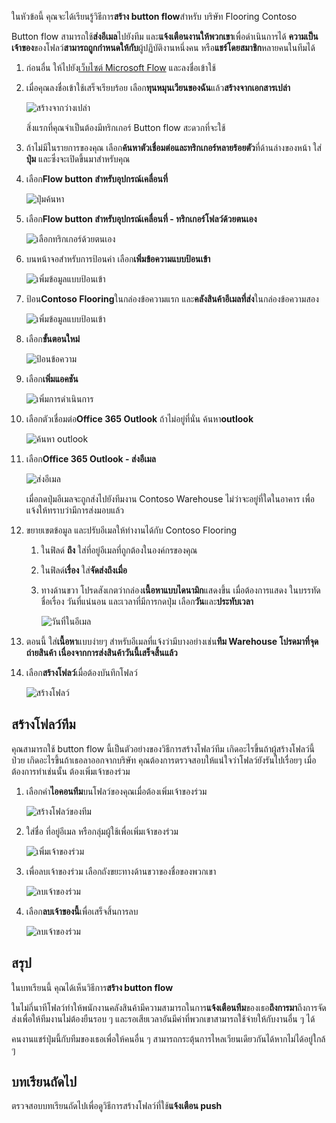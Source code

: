 ในหัวข้อนี้ คุณจะได้เรียนรู้วิธีการ**สร้าง button flow**สำหรับ บริษัท Flooring Contoso 

Button flow สามารถใช้**ส่งอีเมล**ไปยังทีม และ**แจ้งเตือนงานให้พวกเขา**เพื่อดำเนินการได้ **ความเป็นเจ้าของ**ของโฟลว์**สามารถถูกกำหนดให้กับ**ผู้ปฏิบัติงานหนึ่งคน หรือ**แชร์โดยสมาชิก**หลายคนในทีมได้  

1. ก่อนอื่น ให้ไปยัง[เว็บไซต์ Microsoft Flow](https://ms.flow.microsoft.com) และลงชื่อเข้าใช้
2. เมื่อคุณลงชื่อเข้าใช้เสร็จเรียบร้อย เลือก**ทุนหมุนเวียนของฉัน**แล้ว**สร้างจากเอกสารเปล่า**
   
    ![สร้างจากว่างเปล่า](./media/learning-create-button-flow/2-create-from-blank.png)
   
    สิ่งแรกที่คุณจำเป็นต้องมีทริกเกอร์ Button flow สะดวกที่จะใช้ 
3. ถ้าไม่มีในรายการของคุณ เลือก**ค้นหาตัวเชื่อมต่อและทริกเกอร์หลายร้อยตัว**ที่ด้านล่างของหน้า ใส่**ปุ่ม** และซึ่งจะเปิดขึ้นมาสำหรับคุณ 
4. เลือก**Flow button สำหรับอุปกรณ์เคลื่อนที่**
   
    ![ปุ่มค้นหา](./media/learning-create-button-flow/3-button-flow.png) 
5. เลือก**Flow button สำหรับอุปกรณ์เคลื่อนที่ - ทริกเกอร์โฟลว์ด้วยตนเอง**
   
    ![เลือกทริกเกอร์ด้วยตนเอง](./media/learning-create-button-flow/4-press-it.png)
6. บนหน้าจอสำหรับการป้อนค่า เลือก**เพิ่มข้อความแบบป้อนเข้า**
   
    ![เพิ่มข้อมูลแบบป้อนเข้า](./media/learning-create-button-flow/5-add-input.png)
7. ป้อน**Contoso Flooring**ในกล่องข้อความแรก และ**คลังสินค้าอีเมลที่ส่ง**ในกล่องข้อความสอง
   
    ![เพิ่มข้อมูลแบบป้อนเข้า](./media/learning-create-button-flow/6-text-for-flow.png)
8. เลือก**ขั้นตอนใหม่** 
   
    ![ป้อนข้อความ](./media/learning-create-button-flow/7-input-description.png)
9. เลือก**เพิ่มแอคชัน** 
   
    ![เพิ่มการดำเนินการ](./media/learning-create-button-flow/8-add-an-action.png)
10. เลือกตัวเชื่อมต่อ**Office 365 Outlook** ถ้าไม่อยู่ที่นั่น ค้นหา**outlook**
    
     ![ค้นหา outlook](./media/learning-create-button-flow/9-search-outlook.png)
11. เลือก**Office 365 Outlook - ส่งอีเมล**
    
     ![ส่งอีเมล](./media/learning-create-button-flow/10-send-email.png)
    
     เมื่อกดปุ่มอีเมลจะถูกส่งไปยังทีมงาน Contoso Warehouse ไม่ว่าจะอยู่ที่ใดในอาคาร เพื่อแจ้งให้ทราบว่ามีการส่งมอบแล้ว
12. ขยายเขตข้อมูล และปรับอีเมลให้ทำงานได้กับ Contoso Flooring
    
    1. ในฟิลด์ **ถึง** ใส่ที่อยู่อีเมลที่ถูกต้องในองค์กรของคุณ
    2. ในฟิลด์**เรื่อง** ใส่**จัดส่งถึงเมื่อ** 
    3. ทางด้านขวา โปรดสังเกตว่ากล่อง**เนื้อหาแบบไดนามิก**แสดงขึ้น เมื่อต้องการแสดง ในบรรทัดชื่อเรื่อง วันที่แน่นอน และเวลาที่มีการกดปุ่ม เลือก**วัน**และ**ประทับเวลา** 
       
        ![วันที่ในอีเมล](./media/learning-create-button-flow/11-email-date-time.png)
13. ตอนนี้ ใส่**เนื้อหา**แบบง่ายๆ สำหรับอีเมลที่แจ้งว่ามีบางอย่างเช่น**ทีม Warehouse โปรดมาที่จุดถ่ายสินค้า เนื่องจากการส่งสินค้าวันนี้เสร็จสิ้นแล้ว**
14. เลือก**สร้างโฟลว์**เมื่อต้องบันทึกโฟลว์
    
     ![สร้างโฟลว์](./media/learning-create-button-flow/12-create-flow.png)

## <a name="create-a-team-flow"></a>สร้างโฟลว์ทีม
คุณสามารถใช้ button flow นี้เป็นตัวอย่างของวิธีการสร้างโฟลว์ทีม เกิดอะไรขึ้นถ้าผู้สร้างโฟลว์นี้ป่วย เกิดอะไรขึ้นถ้าเธอลาออกจากบริษัท คุณต้องการตรวจสอบให้แน่ใจว่าโฟลว์ยังรันไปเรื่อยๆ เมื่อต้องการทำเช่นนั้น ต้องเพิ่มเจ้าของร่วม

1. เลือกคำ**ไอคอนทีม**บนโฟลว์ของคุณเมื่อต้องเพิ่มเจ้าของร่วม
   
    ![สร้างโฟลว์ของทีม](./media/learning-create-button-flow/13-create-team-flow.png) 
2. ใส่ชื่อ ที่อยู่อีเมล หรือกลุ่มผู้ใช้เพื่อเพิ่มเจ้าของร่วม
   
    ![เพิ่มเจ้าของร่วม](./media/learning-create-button-flow/14-add-co-owners.png)
3. เพื่อลบเจ้าของร่วม เลือกถังขยะทางด้านขวาของชื่อของพวกเขา
   
    ![ลบเจ้าของร่วม](./media/learning-create-button-flow/15-remove-co-owners.png)
4. เลือก**ลบเจ้าของนี้**เพื่อเสร็จสิ้นการลบ
   
    ![ลบเจ้าของร่วม](./media/learning-create-button-flow/16-agree-to-remove.png)

## <a name="summary"></a>สรุป
ในบทเรียนนี้ คุณได้เห็นวิธีการ**สร้าง button flow** 

ในไม่กี่นาทีโฟลว์ทำให้พนักงานคลังสินค้ามีความสามารถในการ**แจ้งเตือนทีม**ของเธอ**ถึงการมา**ถึงการจัดส่งเพื่อให้ทีมงานไม่ต้องยืนรอบ ๆ และรอเสียเวลาอันมีค่าที่พวกเขาสามารถใช้จ่ายให้กับงานอื่น ๆ ได้ 

คนงานแชร์ปุ่มนี้กับทีมของเธอเพื่อให้คนอื่น ๆ สามารถกระตุ้นการไหลเวียนเดียวกันได้หากไม่ได้อยู่ใกล้ ๆ

## <a name="next-lesson"></a>บทเรียนถัดไป
ตรวจสอบบทเรียนถัดไปเพื่อดูวิธีการสร้างโฟลว์ที่ใช้**แจ้งเตือน push**


